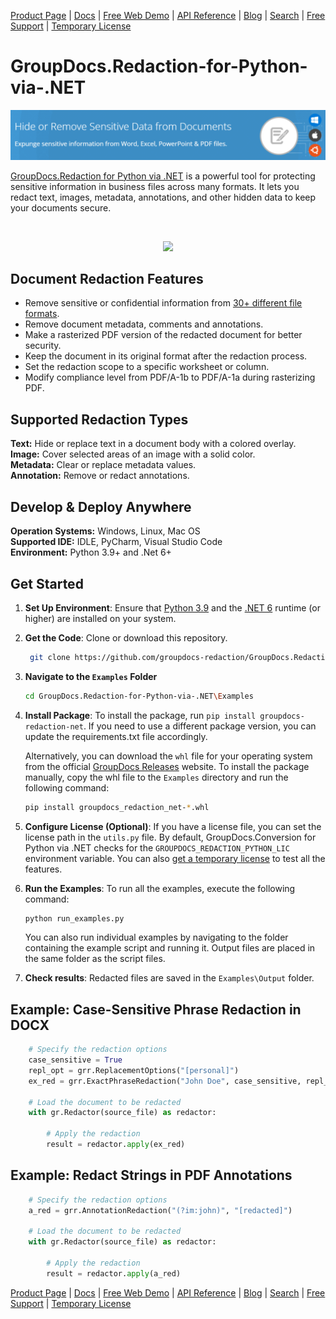 [Product Page](https://products.groupdocs.com/redaction/python-net/) | [Docs](https://docs.groupdocs.com/redaction/python-net/) | [Free Web Demo](https://products.groupdocs.app/redaction/family) | [API Reference](https://reference.groupdocs.com/redaction/python-net/) | [Blog](https://blog.groupdocs.com/category/redaction/) | [Search](https://search.groupdocs.com/) | [Free Support](https://forum.groupdocs.com/c/redaction/) | [Temporary License](https://purchase.groupdocs.com/temporary-license/)

# GroupDocs.Redaction-for-Python-via-.NET

[![banner](https://raw.githubusercontent.com/groupdocs/groupdocs.github.io/master/img/banners/groupdocs-redaction-common-banner.png)](https://releases.groupdocs.com/conversion/python-net/)

[GroupDocs.Redaction for Python via .NET](https://products.groupdocs.com/redaction/python-net) is a powerful tool for protecting sensitive information in business files across many formats. It lets you redact text, images, metadata, annotations, and other hidden data to keep your documents secure. 

<br>
<p align="center">
  <a title="Download complete GroupDocs.Redaction for Python via .NET source code" href="https://github.com/groupdocs-redaction/GroupDocs.Redaction-for-Python-via-.NET/archive/master.zip">
	<img src="https://raw.github.com/AsposeExamples/java-examples-dashboard/master/images/downloadZip-Button-Large.png" />
  </a>
</p>

## Document Redaction Features

- Remove sensitive or confidential information from [30+ different file formats](https://docs.groupdocs.com/redaction/python-net/supported-document-formats).
- Remove document metadata, comments and annotations.
- Make a rasterized PDF version of the redacted document for better security.
- Keep the document in its original format after the redaction process.
- Set the redaction scope to a specific worksheet or column.
- Modify compliance level from PDF/A-1b to PDF/A-1a during rasterizing PDF.

## Supported Redaction Types

**Text:** Hide or replace text in a document body with a colored overlay.\
**Image:** Cover selected areas of an image with a solid color.\
**Metadata:** Clear or replace metadata values.\
**Annotation:** Remove or redact annotations.

## Develop & Deploy Anywhere

**Operation Systems:** Windows, Linux, Mac OS\
**Supported IDE:** IDLE, PyCharm, Visual Studio Code\
**Environment:** Python 3.9+ and .Net 6+

## Get Started

1. **Set Up Environment**: Ensure that [Python 3.9](https://www.python.org/downloads/) and the [.NET 6](https://dotnet.microsoft.com/en-us/download/dotnet/6.0) runtime (or higher) are installed on your system.

2. **Get the Code**: Clone or download this repository.

   ```bash
    git clone https://github.com/groupdocs-redaction/GroupDocs.Redaction-for-Python-via-.NET.git
   ```

3. **Navigate to the `Examples` Folder**

   ```bash
   cd GroupDocs.Redaction-for-Python-via-.NET\Examples
   ```

4. **Install Package**: To install the package, run `pip install groupdocs-redaction-net`. If you need to use a different package version, you can update the requirements.txt file accordingly.

   Alternatively, you can download the `whl` file for your operating system from the official [GroupDocs Releases](https://releases.groupdocs.com/redaction/python-net/#direct-download) website. To install the package manually, copy the whl file to the `Examples` directory and run the following command:
   
   ```bash
   pip install groupdocs_redaction_net-*.whl
   ```

5. **Configure License (Optional)**: If you have a license file, you can set the license path in the `utils.py` file. By default, GroupDocs.Conversion for Python via .NET checks for the `GROUPDOCS_REDACTION_PYTHON_LIC` environment variable. You can also [get a temporary license](https://purchase.groupdocs.com/temporary-license) to test all the features.

6. **Run the Examples**: To run all the examples, execute the following command:

   ```bash
   python run_examples.py
   ```

   You can also run individual examples by navigating to the folder containing the example script and running it. Output files are placed in the same folder as the script files.

7. **Check results**: Redacted files are saved in the `Examples\Output` folder.


## Example: Case-Sensitive Phrase Redaction in DOCX

```python
    # Specify the redaction options
    case_sensitive = True
    repl_opt = grr.ReplacementOptions("[personal]")
    ex_red = grr.ExactPhraseRedaction("John Doe", case_sensitive, repl_opt)

    # Load the document to be redacted
    with gr.Redactor(source_file) as redactor:

        # Apply the redaction
        result = redactor.apply(ex_red)
```

## Example: Redact Strings in PDF Annotations

```python
    # Specify the redaction options
    a_red = grr.AnnotationRedaction("(?im:john)", "[redacted]")

    # Load the document to be redacted
    with gr.Redactor(source_file) as redactor:

        # Apply the redaction
        result = redactor.apply(a_red)
```

[Product Page](https://products.groupdocs.com/redaction/python-net/) | [Docs](https://docs.groupdocs.com/redaction/python-net/) | [Free Web Demo](https://products.groupdocs.app/redaction/family) | [API Reference](https://reference.groupdocs.com/redaction/python-net/) | [Blog](https://blog.groupdocs.com/category/redaction/) | [Search](https://search.groupdocs.com/) | [Free Support](https://forum.groupdocs.com/c/redaction/) | [Temporary License](https://purchase.groupdocs.com/temporary-license/)
